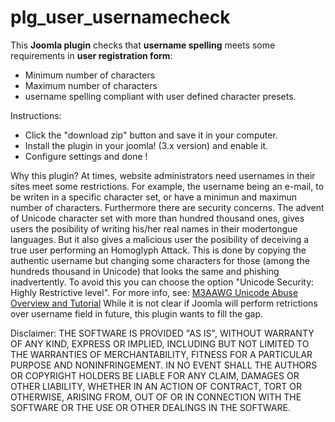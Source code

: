# plg_user_usernamecheck
This **Joomla plugin** checks that **username spelling** meets some requirements in **user registration form**:
* Minimum number of characters
* Maximum number of characters
* username spelling compliant with user defined character presets.

Instructions:
* Click the "download zip" button and save it in your computer.
* Install the plugin in your joomla! (3.x version) and enable it.
* Configure settings and done !

Why this plugin?
At times, website administrators need usernames in their sites meet some restrictions. For example, the username being an e-mail, to be writen in a specific character set, or have a minimun and maximun number of characters. Furthermore there are security concerns. The advent of Unicode character set with more than hundred thousand ones, gives users the posibility of writing his/her real names in their modertongue languages. But it also gives a malicious user the posibility of deceiving a true user performing an Homoglyph Attack. This is done by copying the authentic username but changing some characters for those (among the hundreds thousand in Unicode) that looks the same and phishing inadvertently. To avoid this you can choose the option "Unicode Security: Highly Restrictive level". For more info, see: [M3AAWG Unicode Abuse Overview and Tutorial](https://www.m3aawg.org/sites/default/files/m3aawg-unicode-tutorial-2016-02.pdf)
While it is not clear if Joomla will perform retrictions over username field in future, this plugin wants to fill the gap.

Disclaimer:
THE SOFTWARE IS PROVIDED "AS IS", WITHOUT WARRANTY OF ANY KIND, EXPRESS OR IMPLIED, INCLUDING BUT NOT LIMITED TO THE WARRANTIES OF MERCHANTABILITY, FITNESS FOR A PARTICULAR PURPOSE AND NONINFRINGEMENT. IN NO EVENT SHALL THE AUTHORS OR COPYRIGHT HOLDERS BE LIABLE FOR ANY CLAIM, DAMAGES OR OTHER LIABILITY, WHETHER IN AN ACTION OF CONTRACT, TORT OR OTHERWISE, ARISING FROM, OUT OF OR IN CONNECTION WITH THE SOFTWARE OR THE USE OR OTHER DEALINGS IN THE SOFTWARE. 
